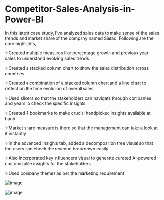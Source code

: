 # Competitor-Sales-Analysis-in-Power-BI

In this latest case study, I've analyzed sales data to make sense of the sales trends and market share of the company named Sintac. Following are the core highlights,

✨Created multiple measures like percentage growth and previous year sales to understand evolving sales trends

✨Created a stacked column chart to show the sales distribution across countries

✨Created a combination of a stacked column chart and a line chart to reflect on the time evolution of overall sales

✨Used slicers so that the stakeholders can navigate through companies and years to check the specific insights

✨Created 4 bookmarks to make crucial handpicked insights available at hand

✨Market share measure is there so that the management can take a look at it instantly

✨In the advanced insights tab, added a decomposition tree visual so that the users can check the revenue breakdown easily

✨Also incorporated key influencers visual to generate curated AI-powered customizable insights for the stakeholders

✨Used company themes as per the marketing requirement

![image](https://github.com/user-attachments/assets/2bf25b24-7a4c-4d21-b42d-08675adcd315)

![image](https://github.com/user-attachments/assets/c8ea3e55-7b8d-426a-ad1a-523a4f1629ff)
